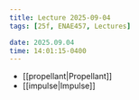 ```yaml
---
title: Lecture 2025-09-04
tags: [25f, ENAE457, Lectures]

date: 2025.09.04
time: 14:01:15-0400
---
```


- [[propellant|Propellant]]
- [[impulse|Impulse]]
